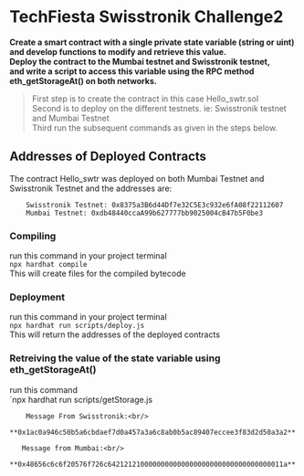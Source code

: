 # TechFiesta Swisstronik Challenge2
[//]: # (This is extended from ethereum and swisstronik documentation)

**Create a smart contract with a single private state variable (string or uint) and develop functions to modify and retrieve this value.\
Deploy the contract to the Mumbai testnet and Swisstronik testnet, <br/> and write a script to access this variable using the RPC method eth_getStorageAt() on both networks.**

> First step is to create the contract in this case Hello_swtr.sol <br/>
> Second is to deploy on the different testnets. ie: Swisstronik testnet and Mumbai Testnet <br/>
> Third run the subsequent commands as given in the steps below.<br/>

## Addresses of Deployed Contracts
The contract Hello_swtr was deployed on both Mumbai Testnet and Swisstronik Testnet and the addresses are:
```
    Swisstronik Testnet: 0x8375a3B6d44Df7e32C5E3c932e6fA08f22112607
    Mumbai Testnet: 0xdb48440ccaA99b627777bb9025004cB47b5F0be3
```

### Compiling
run this command in your project terminal<br/>
`npx hardhat compile`<br/>
This will create files for the compiled bytecode

### Deployment
run this command in your project terminal<br/>
`npx hardhat run scripts/deploy.js`<br/>
This will return the addresses of the deployed contracts

### Retreiving the value of the state variable using eth_getStorageAt()
run this command<br/>
`npx hardhat run scripts/getStorage.js

```
    Message From Swisstronik:<br/>
    **0x1ac0a946c50b5a6cbdaef7d0a457a3a6c8ab0b5ac89407eccee3f83d2d50a3a2**

   Message from Mumbai:<br/>
   **0x48656c6c6f20576f726c6421212100000000000000000000000000000000011a**
```
